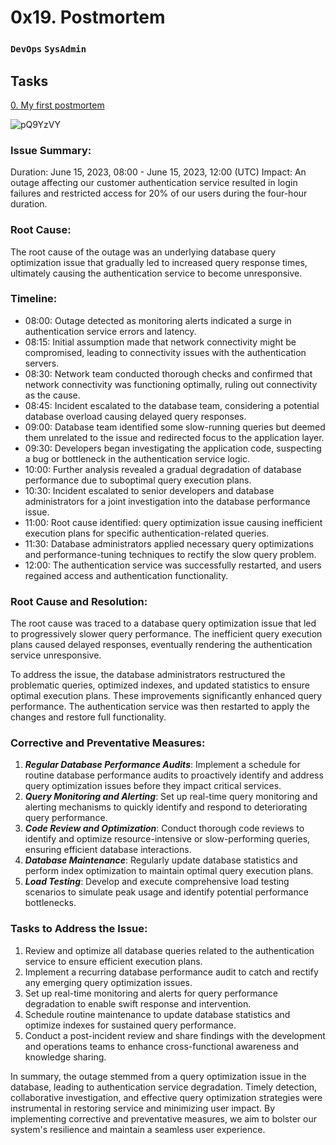 # 0x19. Postmortem
### `DevOps` `SysAdmin`

## Tasks
[0. My first postmortem](./README.md)

![pQ9YzVY](https://github.com/Titisunflower/alx-system_engineering-devops/assets/118889805/47d7512f-78fa-4fe6-a067-116da6826dd4)

### Issue Summary:

Duration: June 15, 2023, 08:00 - June 15, 2023, 12:00 (UTC)
Impact: An outage affecting our customer authentication service resulted in login failures and restricted access for 20% of our users during the four-hour duration.

### Root Cause:

The root cause of the outage was an underlying database query optimization issue that gradually led to increased query response times, ultimately causing the authentication service to become unresponsive.

### Timeline:

* 08:00: Outage detected as monitoring alerts indicated a surge in authentication service errors and latency.
* 08:15: Initial assumption made that network connectivity might be compromised, leading to connectivity issues with the authentication servers.
* 08:30: Network team conducted thorough checks and confirmed that network connectivity was functioning optimally, ruling out connectivity as the cause.
* 08:45: Incident escalated to the database team, considering a potential database overload causing delayed query responses.
* 09:00: Database team identified some slow-running queries but deemed them unrelated to the issue and redirected focus to the application layer.
* 09:30: Developers began investigating the application code, suspecting a bug or bottleneck in the authentication service logic.
* 10:00: Further analysis revealed a gradual degradation of database performance due to suboptimal query execution plans.
* 10:30: Incident escalated to senior developers and database administrators for a joint investigation into the database performance issue.
* 11:00: Root cause identified: query optimization issue causing inefficient execution plans for specific authentication-related queries.
* 11:30: Database administrators applied necessary query optimizations and performance-tuning techniques to rectify the slow query problem.
* 12:00: The authentication service was successfully restarted, and users regained access and authentication functionality.

### Root Cause and Resolution:

The root cause was traced to a database query optimization issue that led to progressively slower query performance. The inefficient query execution plans caused delayed responses, eventually rendering the authentication service unresponsive.

To address the issue, the database administrators restructured the problematic queries, optimized indexes, and updated statistics to ensure optimal execution plans. These improvements significantly enhanced query performance. The authentication service was then restarted to apply the changes and restore full functionality.

### Corrective and Preventative Measures:

<ol>
  <li><em><strong>Regular Database Performance Audits</strong></em>: Implement a schedule for routine database performance audits to proactively identify and address query optimization issues before they impact critical services.</li>
  <li><em><strong>Query Monitoring and Alerting</strong></em>: Set up real-time query monitoring and alerting mechanisms to quickly identify and respond to deteriorating query performance.</li>
  <li><em><strong>Code Review and Optimization</strong></em>: Conduct thorough code reviews to identify and optimize resource-intensive or slow-performing queries, ensuring efficient database interactions.</li>
  <li><em><strong>Database Maintenance</strong></em>: Regularly update database statistics and perform index optimization to maintain optimal query execution plans.</li>
<li><em><strong>Load Testing</strong></em>: Develop and execute comprehensive load testing scenarios to simulate peak usage and identify potential performance bottlenecks.</li>
</ol>

### Tasks to Address the Issue:

<ol>
  <li>Review and optimize all database queries related to the authentication service to ensure efficient execution plans.</li>
  <li>Implement a recurring database performance audit to catch and rectify any emerging query optimization issues.</li>
  <li>Set up real-time monitoring and alerts for query performance degradation to enable swift response and intervention.</li>
  <li>Schedule routine maintenance to update database statistics and optimize indexes for sustained query performance.</li>
<li>Conduct a post-incident review and share findings with the development and operations teams to enhance cross-functional awareness and knowledge sharing.</li>
</ol>

In summary, the outage stemmed from a query optimization issue in the database, leading to authentication service degradation. Timely detection, collaborative investigation, and effective query optimization strategies were instrumental in restoring service and minimizing user impact. By implementing corrective and preventative measures, we aim to bolster our system's resilience and maintain a seamless user experience.
